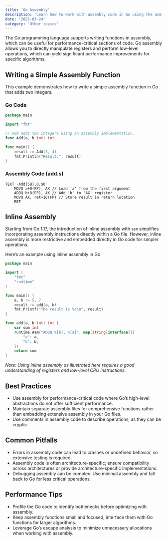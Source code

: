 ```yaml
---
title: 'Go Assembly'
description: 'Learn how to work with assembly code in Go using the asm package'
date: '2025-03-24'
category: 'Other topics'
---
```


The Go programming language supports writing functions in assembly, which can be useful for performance-critical sections of code. Go assembly allows you to directly manipulate registers and perform low-level operations, which can yield significant performance improvements for specific algorithms.

## Writing a Simple Assembly Function

This example demonstrates how to write a simple assembly function in Go that adds two integers.

### Go Code

```go
package main

import "fmt"

// Add adds two integers using an assembly implementation.
func Add(a, b int) int

func main() {
	result := Add(3, 4)
	fmt.Println("Result:", result)
}
```

### Assembly Code (add.s)

```assembly
TEXT ·Add(SB),0,$0
    MOVQ a+0(FP), AX // Load 'a' from the first argument
    ADDQ b+8(FP), AX // Add 'b' to 'AX' register
    MOVQ AX, ret+16(FP) // Store result in return location
    RET
```

## Inline Assembly

Starting from Go 1.17, the introduction of inline assembly with `asm` simplifies incorporating assembly instructions directly within a Go file. However, inline assembly is more restrictive and embedded directly in Go code for simpler operations.

Here’s an example using inline assembly in Go:

```go
package main

import (
	"fmt"
	"runtime"
)

func main() {
	a, b := 5, 7
	result := add(a, b)
	fmt.Printf("The result is %d\n", result)
}

func add(a, b int) int {
	var sum int
	runtime.Asm("ADDQ %[b], %[a]", map[string]interface{}{
		"a": a,
		"b": b,
	})
	return sum
}
```

*Note: Using inline assembly as illustrated here requires a good understanding of registers and low-level CPU instructions.*

## Best Practices

- Use assembly for performance-critical code where Go’s high-level abstractions do not offer sufficient performance.
- Maintain separate assembly files for comprehensive functions rather than embedding extensive assembly in your Go files.
- Use comments in assembly code to describe operations, as they can be cryptic.

## Common Pitfalls

- Errors in assembly code can lead to crashes or undefined behavior, so extensive testing is required.
- Assembly code is often architecture-specific; ensure compatibility across architectures or provide architecture-specific implementations.
- Debugging assembly can be complex. Use minimal assembly and fall back to Go for less critical operations.

## Performance Tips

- Profile the Go code to identify bottlenecks before optimizing with assembly.
- Keep assembly functions small and focused; interface them with Go functions for larger algorithms.
- Leverage Go’s escape analysis to minimize unnecessary allocations when working with assembly.
